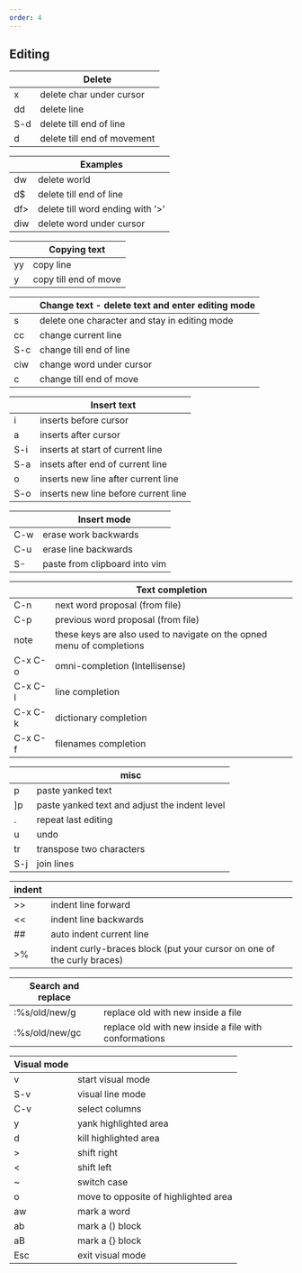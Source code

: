 ```yaml
---
order: 4
---
```


## Editing

|         | Delete                      |
|---------|-----------------------------|
| x       | delete char under cursor    |
| dd      | delete line                 |
| S-d     | delete till end of line     |
| d<move> | delete till end of movement |

|     | Examples                         |
|-----|----------------------------------|
| dw  | delete world                     |
| d$  | delete till end of line          |
| df> | delete till word ending with '>' |
| diw | delete word under cursor         |


|         | Copying text          |
|---------|-----------------------|
| yy      | copy line             |
| y<move> | copy till end of move |


|         | Change text - delete text and enter editing mode |
|---------|--------------------------------------------------|
| s       | delete one character and stay in editing mode    |
| cc      | change current line                              |
| S-c     | change till end of line                          |
| ciw     | change word under cursor                         |
| c<move> | change till end of move                          |


|     | Insert text                          |
|-----|--------------------------------------|
| i   | inserts before cursor                |
| a   | inserts after cursor                 |
| S-i | inserts at start of current line     |
| S-a | insets after end of current line     |
| o   | inserts new line after current line  |
| S-o | inserts new line before current line |

|                  | Insert mode                   |
|------------------|-------------------------------|
| C-w              | erase work backwards          |
| C-u              | erase line backwards          |
| S-<middle click> | paste from clipboard into vim |


|         | Text completion                                                       |
|---------|-----------------------------------------------------------------------|
| C-n     | next word proposal (from file)                                        |
| C-p     | previous word proposal (from file)                                    |
| note    | these keys are also used to navigate on the opned menu of completions |
| C-x C-o | omni-completion (Intellisense)                                        |
| C-x C-l | line completion                                                       |
| C-x C-k | dictionary completion                                                 |
| C-x C-f | filenames completion                                                  |


|     | misc                                          |
|-----|-----------------------------------------------|
| p   | paste yanked text                             |
| ]p  | paste yanked text and adjust the indent level |
| .   | repeat last editing                           |
| u   | undo                                          |
| tr  | transpose two characters                      |
| S-j | join lines                                    |


| indent    |                                           |
|-----------|-------------------------------------------|
| >>        | indent line forward                       |
| <<        | indent line backwards                     |
| ##        | auto indent current line                  |
| >%        | indent curly-braces block (put your cursor on one of the curly braces) |


| Search and replace |                                                  |
|-----------|-----------------------------------------------------------|
| :%s/old/new/g | replace old with new inside a file                    |
| :%s/old/new/gc | replace old with new inside a file with conformations|


| Visual mode |                                         |
|-----------|-------------------------------------------|
| v         | start visual mode                         |
| S-v       | visual line mode                          |
| C-v       | select columns                            |
| y         | yank highlighted area                     |
| d         | kill highlighted area                     |
| >         | shift right                               |
| <         | shift left                                |
| ~         | switch case                               |
| o         | move to opposite of highlighted area      |
| aw        |   mark a word                             |
| ab        | mark a () block                           |
| aB        | mark a {}  block                          |
| Esc       | exit visual mode                          |


